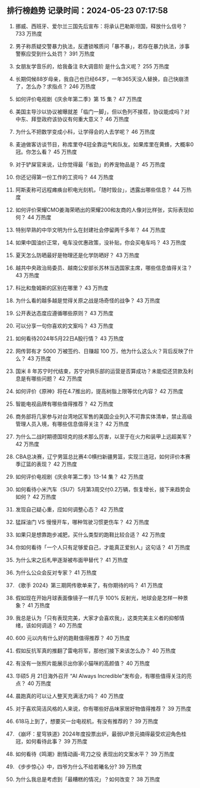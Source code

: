 
## 排行榜趋势 记录时间：2024-05-23 07:17:58
  
  1. 挪威、西班牙、爱尔兰三国先后宣布：将承认巴勒斯坦国，释放什么信号？ 733 万热度
    
  2. 男子称质疑交警暴力执法，反遭锁喉质问「暴不暴」，若存在暴力执法，涉事警察应受到什么处罚？ 391 万热度
    
  3. 女朋友学音乐的，给我备注 B大调音阶 是什么含义呢？ 255 万热度
    
  4. 长期伺候88岁母亲，我自己也已经64岁，一年365天没人替换，自己快崩溃了，怎么办？求指点？ 246 万热度
    
  5. 如何评价电视剧《庆余年第二季》第 15 集？ 47 万热度
    
  6. 美国主导沙以协议被曝就差「临门一脚」，但以色列不接茬，协议能成吗？对中东、拜登政府该协议有何重大意义？ 46 万热度
    
  7. 为什么不把数学变成小科，让学得会的人去学呢？ 46 万热度
    
  8. 麦迪做客访谈节目，称库里夺4冠全靠运气和队友。如果库里在黄蜂，大概率0冠。你怎么看？ 45 万热度
    
  9. 对于铲屎官来说，让你觉得最「省劲」的养宠物品是？ 45 万热度
    
  10. 你还记得第一份工作的工资吗？ 44 万热度
    
  11. 阿斯麦称可远程瘫痪台积电光刻机，「随时毁台」，透露出哪些信息？ 44 万热度
    
  12. 如何评价荣耀CMO姜海荣晒出的荣耀200和友商的人像对比样张，实际表现如何？ 44 万热度
    
  13. 特别早熟的中华文明为什么在封建社会停留两千多年？ 44 万热度
    
  14. 如果中国油价正常，电车没优惠政策，没补贴，你会买电车吗？ 43 万热度
    
  15. 夏天怎么防晒最好是物理还是化学防晒好？ 43 万热度
    
  16. 越共中央政治局委员、越南公安部长苏林当选国家主席，哪些信息值得关注？ 43 万热度
    
  17. 科比和詹姆斯的区别在哪里？ 43 万热度
    
  18. 为什么看的越多越是觉得关原之战是场奇怪的战争？ 43 万热度
    
  19. 公开表达态度应遵循哪些原则？ 43 万热度
    
  20. 可以分享一句你喜欢的文案吗？ 43 万热度
    
  21. 如何看待2024年5月22日A股行情？ 43 万热度
    
  22. 网传郭有才 5000 万被签约、日赚超 100 万，他为什么这么火？背后反映了什么？ 43 万热度
    
  23. 国米 8 年苏宁时代结束，苏宁对俱乐部的运营是否算成功？未能偿还贷款及利息是有哪些问题？ 42 万热度
    
  24. 如何评价《原神》将在4.7推出的，提高树脂上限等优化内容？ 42 万热度
    
  25. 智能电视品牌有哪些值得推荐？ 42 万热度
    
  26. 商务部将几家参与对台湾地区军售的美国企业列入不可靠实体清单，禁止高级管理人员入境，有哪些信息值得关注？ 42 万热度
    
  27. 为什么二战时期德国坦克的技术那么厉害，以至于在火力和装甲上远超美军？ 42 万热度
    
  28. CBA总决赛，辽宁男篮总比赛4:0横扫新疆男篮，实现三连冠，如何评价本赛季辽篮的表现？ 42 万热度
    
  29. 如何评价电视剧《庆余年第二季》13-14 集？ 42 万热度
    
  30. 如何看待小米汽车（SU7）5月第3周交付0.2万辆，恢复增长，接下来趋势会如何？ 42 万热度
    
  31. 发现自己疑心重，应如何调整心态？ 42 万热度
    
  32. 猛踩油门 VS 慢慢开车，哪种驾驶习惯更伤车？ 42 万热度
    
  33. 如果只是想靠跑步减肥，买什么类型的跑鞋比较合适？ 42 万热度
    
  34. 你如何看待「一个人只有足够爱自己，才能真正爱别人」这句话？ 41 万热度
    
  35. 为什么宋之后札甲逐渐被布面甲替代？ 41 万热度
    
  36. 为什么公众会反对专家？ 41 万热度
    
  37. 《歌手 2024》第三期网传歌单来了，有你期待的吗？ 41 万热度
    
  38. 假如现在开始月球表面像镜子一样几乎 100% 反射光，地球会是怎样一种景象？ 41 万热度
    
  39. 我总是认为「只有表现完美，大家才会喜欢我」，这类完美主义者的抑郁情绪，该如何调适？ 40 万热度
    
  40. 600 元以内有什么好的跑鞋值得推荐？ 40 万热度
    
  41. 假如反抗军真的推翻了雷电将军，那他们接下来该怎么办？ 40 万热度
    
  42. 有没有一张照片能展示出你家小猫咪的高颜值？ 40 万热度
    
  43. 华硕5 月 21日海外召开 “AI Always Incredible”发布会，有哪些值得关注的亮点？ 40 万热度
    
  44. 晨跑真的可以让人整天充满活力吗？ 40 万热度
    
  45. 对于喜欢简洁风格的人来说，你有哪些好品味家居好物值得推荐？ 39 万热度
    
  46. 618马上到了，想要买一台电视机，有没有推荐的？ 39 万热度
    
  47. 《崩坏：星穹铁道》2024年度投票出炉，最弱UP景元摘得最受欢迎角色桂冠，如何看待此事？ 39 万热度
    
  48. 如何看待《鸣潮》剧情动画-弯刀之役 表现出的文案水平？ 39 万热度
    
  49. 《步步惊心》中，四爷为什么不给若曦名分? 39 万热度
    
  50. 为什么我总是考虑到「最糟糕的情况」？如何改变？ 38 万热度
    